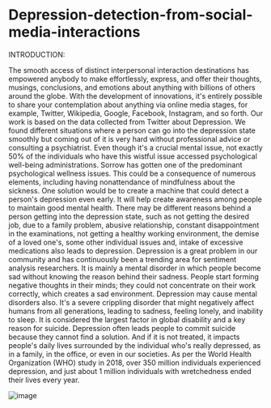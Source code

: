 # Depression-detection-from-social-media-interactions
  
INTRODUCTION:


The smooth access of distinct interpersonal interaction destinations has empowered anybody to make effortlessly, express, and offer their thoughts, musings, conclusions, and emotions about anything with billions of others around the globe. With the development of innovations, it's entirely possible to share your contemplation about anything via online media stages, for example, Twitter, Wikipedia, Google, Facebook, Instagram, and so forth. Our work is based on the data collected from Twitter about Depression. We found different situations where a person can go into the depression state smoothly but coming out of it is very hard without professional advice or consulting a psychiatrist. Even though it's a crucial mental issue, not exactly 50% of the individuals who have this wistful issue accessed psychological well-being administrations. Sorrow has gotten one of the predominant psychological wellness issues. This could be a consequence of numerous elements, including having nonattendance of mindfulness about the sickness. One solution would be to create a machine that could detect a person's depression even early. It will help create awareness among people to maintain good mental health. There may be different reasons behind a person getting into the depression state, such as not getting the desired job, due to a family problem, abusive relationship, constant disappointment in the examinations, not getting a healthy working environment, the demise of a loved one's, some other individual issues and, intake of excessive medications also leads to depression. Depression is a great problem in our community and has continuously been a trending area for sentiment analysis researchers. It is mainly a mental disorder in which people become sad without knowing the reason behind their sadness. People start forming negative thoughts in their minds; they could not concentrate on their work correctly, which creates a sad environment. Depression may cause mental disorders also. It's a severe crippling disorder that might negatively affect humans from all generations, leading to sadness, feeling lonely, and inability to sleep. It is considered the largest factor in global disability and a key reason for suicide. Depression often leads people to commit suicide because they cannot find a solution. And if it is not treated, it impacts people's daily lives surrounded by the individual who's really depressed, as in a family, in the office, or even in our societies. As per the World Health Organization (WHO) study in 2018, over 350 million individuals experienced depression, and just about 1 million individuals with wretchedness ended their lives every year.

![image](https://github.com/user-attachments/assets/97fee5b3-b944-4993-bfc2-c8312abad78a)
